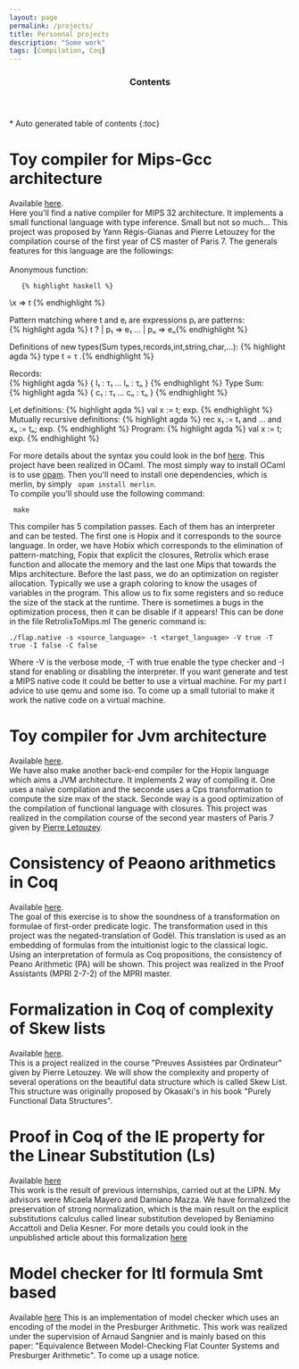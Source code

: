 ```yaml
---
layout: page
permalink: /projects/
title: Personnal projects 
description: "Some work"
tags: [Compilation, Coq]
---
```


<section id="table-of-contents" class="toc">
  <header>
    <h3 >Contents</h3>
  </header>
<div id="drawer" markdown="1">
*  Auto generated table of contents
{:toc}
</div>
</section><!-- /#table-of-contents -->

# Toy compiler for Mips-Gcc architecture

   Available [here](https://github.com/delouraoui/Mips-Gcc-Compiler).  
   Here you'll find a native compiler for MIPS 32 architecture. It implements a 
   small functional language with type inference. Small but not so much... This 
   project was proposed by Yann Régis-Gianas and Pierre Letouzey for the compilation 
   course of the first year of CS  master of Paris 7. The generals features for this 
   language are the followings:  
   <br/>
   Anonymous function:
	   
	   {% highlight haskell %}
  \x => t {% endhighlight %}
  
Pattern matching where t and eᵢ are expressions pᵢ are patterns:   
	   {% highlight agda %}
 t ? | p₁ => e₁  ... | pₙ => eₙ{% endhighlight %}
	   
Definitions of new types(Sum types,records,int,string,char,...): 
	   {% highlight agda %}
 type t = τ .{% endhighlight %}
	   
Records:    
	   {% highlight agda %}
 { l₁ : τ₁  ... lₙ : τₙ } {% endhighlight %}
Type Sum:    
	   {% highlight agda %}
 { c₁ : τ₁  ... cₙ : τₙ } {% endhighlight %}
 
Let definitions:
 {% highlight agda %}
 val x := t; exp. {% endhighlight %}	
Mutually recursive definitions:
 {% highlight agda %}
 rec x₁ := t₁ and ... and xₙ := tₙ; exp. {% endhighlight %}
Program:
	 {% highlight agda %}
 val x := t; exp. {% endhighlight %}
	 
For more details about the syntax you could look in the bnf [here](https://github.com/delouraoui/Mips-Gcc-Compiler/blob/master/documentation/compilation-m1-projet-2015-jalon-1.pdf).
This project have been realized in OCaml. The most simply way 
to install OCaml is to use [opam](https://opam.ocaml.org/doc/1.1/Quick_Install.html). Then 
you'll need to install one dependencies, which is merlin, by simply ``` opam install merlin```.	 
 To compile you'll should use the following command:
```
 make
```

   This compiler has 5 compilation passes. Each of them has an interpreter and can be tested. 
   The first one is Hopix and it corresponds to the source language.  In order, we have Hobix 
   which corresponds to the elimination of pattern-matching, Fopix that explicit the closures, 
   Retrolix which erase function and allocate the memory and the last one Mips that towards the
   Mips architecture. Before the last pass, we do an optimization on register allocation. Typically 
   we use a graph coloring to know the usages of variables in the program. This allow us to fix some 
   registers and so reduce the size of the stack at the runtime. There is sometimes a bugs in the optimization 
   process, then it can be disable if it appears! This can be done in the file RetrolixToMips.ml
   The generic command is: 
```
./flap.native -s <source_language> -t <target_language> -V true -T true -I false -C false
``` 

Where -V is the verbose mode, -T with true enable the type checker and -I stand for enabling or disabling the interpreter.
If you want generate and test a MIPS native code it could be better to use a virtual machine. For my part I advice to use 
qemu and some iso. To come up a small tutorial to make it work the native code on a virtual machine.

# Toy compiler for Jvm architecture
   Available [here](https://github.com/delouraoui/Jvm-Compiler).  
    We have also make another back-end compiler for the Hopix language which 
	aims a JVM architecture. It implements 2  way of compiling it. One uses a 
	naïve compilation and the seconde uses a Cps transformation to compute the 
	size max of the stack. Seconde way is a good optimization of the compilation 
	of functional language with closures. This project was realized in the 
	compilation course of the second year masters of Paris 7 
	given by [Pierre Letouzey](https://www.irif.fr/users/letouzey/edu).


# Consistency of Peaono arithmetics in Coq
   Available [here](https://github.com/delouraoui/Consistency-of-PA/blob/master/PA_Consistency.v).<br/>	
   The goal of this exercise is to show the soundness of a transformation on formulae of first-order predicate 
   logic. The transformation used in this project was the negated-translation of Godël. This translation is used 
   as an embedding of formulas from the intuitionist logic to the classical logic. Using an interpretation of 
   formula as Coq propositions, the consistency of Peano Arithmetic (PA) will be shown. This project was realized 
   in the Proof Assistants (MPRI 2-7-2) of the MPRI master.
   
# Formalization in Coq of complexity of Skew lists
  Available [here](https://github.com/delouraoui/skew-list/blob/master/Skew.v).  
  This is a project realized in the course "Preuves Assistées par Ordinateur" given 
  by Pierre Letouzey. We will show the complexity and property of several operations 
  on the beautiful data structure which is called Skew List. This structure was originally 
  proposed by Okasaki's in his book "Purely Functional Data Structures".
	  
	
# Proof in Coq of the IE property for the Linear Substitution (Ls)
	
  Available [here](https://www-lipn.univ-paris13.fr/~mayero/IE/)  
  This work is the result of previous internships, carried out at the LIPN.
  My advisors were Micaela Mayero and Damiano Mazza. We have formalized the preservation 
  of strong normalization, which is the main result on the explicit substitutions calculus 
  called linear substitution developed by Beniamino Accattoli and Delia Kesner. 
  For more details you could look in the unpublished article about this formalization 
  [here](/links/IEproperty.pdf)
  
	

# Model checker for ltl formula Smt based
	
  Available [here](https://github.com/delouraoui/model-checker-ltl)
  This is an implementation of model checker which uses an encoding 
  of the model in the Presburger Arithmetic. This work was realized 
  under the supervision of Arnaud Sangnier and is mainly based on this paper:
  "Equivalence Between Model-Checking Flat Counter Systems and Presburger Arithmetic".
  To come up a usage notice. 
